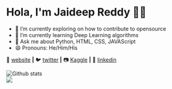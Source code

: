 # Hola, I'm Jaideep Reddy 👋😍


- 🔭 I’m currently exploring on how to contribute to opensource
- 🌱 I’m currently learning Deep Learning algorithms
- 💬 Ask me about Python, HTML, CSS, JAVAScript
- 😄 Pronouns: He/Him/His



🏡 [website][website] **|** 
🐦 [twitter][twitter] **|** 
📷 [Kaggle][Kaggle] **|** 
👔 [linkedin][linkedin]


[website]: https://jaideep07.github.io/
[twitter]: https://twitter.com/JaideepKotla
[Kaggle]: https://www.kaggle.com/jaideepreddykotla
[linkedin]: https://www.linkedin.com/in/jaideep0707/

![Github stats](https://github-readme-stats.vercel.app/api?username=Jaideep07)<br>
![](https://komarev.com/ghpvc/?username=Jaideep07&style=plastic)
